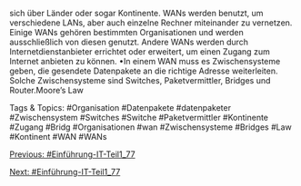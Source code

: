 sich über Länder oder sogar Kontinente. WANs werden benutzt, um verschiedene LANs, aber auch einzelne Rechner miteinander zu 
vernetzen. Einige WANs gehören bestimmten Organisationen und werden ausschließlich von diesen genutzt. Andere WANs werden 
durch Internetdienstanbieter errichtet oder erweitert, um einen Zugang zum Internet anbieten zu können.
•In einem WAN muss es Zwischensysteme geben, die gesendete Datenpakete an die richtige Adresse weiterleiten. Solche 
Zwischensysteme sind Switches, Paketvermittler, Bridges und Router.Moore’s Law

   Tags & Topics:
   #Organisation
   #Datenpakete
   #datenpaketer
   #Zwischensystem
   #Switches
   #Switche
   #Paketvermittler
   #Kontinente
   #Zugang
   #Bridg
   #Organisationen
   #wan
   #Zwischensysteme
   #Bridges
   #Law
   #Kontinent
   #WAN
   #WANs

[Previous: #Einführung-IT-Teil1_77](Einführung-IT-Teil1_77.md)

[Next: #Einführung-IT-Teil1_77](Einführung-IT-Teil1_77.md)
